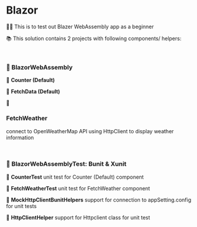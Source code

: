 # Blazor
🔰🧪 This is to test out Blazer WebAssembly app as a beginner

📚 This solution contains 2 projects with following components/ helpers: 

  <h3>📘 BlazorWebAssembly</h3>

📎 <b>Counter (Default)</b>

📎 <b>FetchData (Default)</b>

📎 <h3>FetchWeather</h3> connect to OpenWeatherMap API using HttpClient to display weather information

  <h3>📗 BlazorWebAssemblyTest: Bunit & Xunit </h3>

📎 <b>CounterTest</b> unit test for Counter (Default) component

📎 <b>FetchWeatherTest</b> unit test for FetchWeather component

📎 <b>MockHttpClientBunitHelpers</b> support for connection to appSetting.config for unit tests

📎 <b>HttpClientHelper</b> support for Httpclient class for unit test
